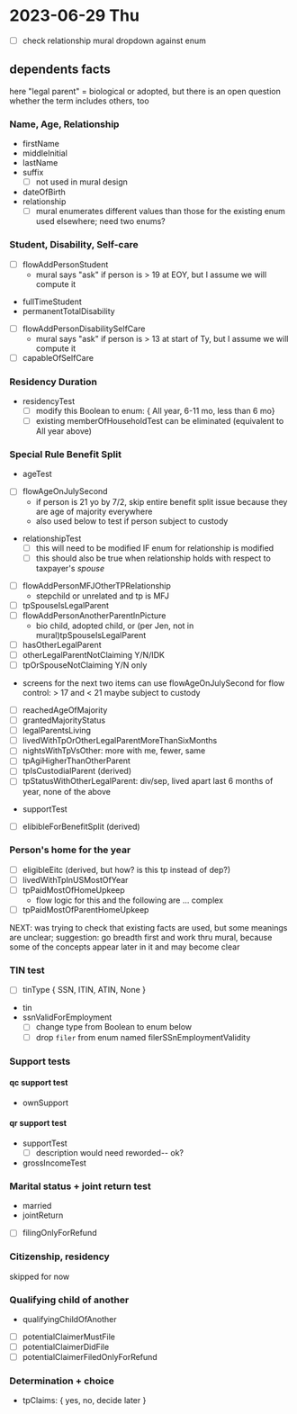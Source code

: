 # 2023-06-29 Thu

- [ ] check relationship mural dropdown against enum


## dependents facts

here "legal parent" = biological or adopted, but there is an open question whether the term includes others, too

### Name, Age, Relationship

- firstName
- middleInitial
- lastName
- suffix
    - [ ] not used in mural design
- dateOfBirth
- relationship
    - [ ] mural enumerates different values than those for the existing enum used elsewhere; need two enums? 

### Student, Disability, Self-care

- [ ] flowAddPersonStudent
    - mural says "ask" if person is > 19 at EOY, but I assume we will compute it
- fullTimeStudent
- permanentTotalDisability
- [ ] flowAddPersonDisabilitySelfCare
    - mural says "ask" if person is > 13 at start of Ty, but I assume we will compute it
- [ ] capableOfSelfCare

### Residency Duration

- residencyTest
    - [ ] modify this Boolean to enum: { All year, 6-11 mo, less than 6 mo}
    - [ ] existing memberOfHouseholdTest can be eliminated (equivalent to All year above)

### Special Rule Benefit Split

- ageTest
- [ ] flowAgeOnJulySecond
    - if person is 21 yo by 7/2, skip entire benefit split issue because they are age of majority everywhere
    - also used below to test if person subject to custody
- relationshipTest
    - [ ] this will need to be modified IF enum for relationship is modified
    - [ ] this should also be true when relationship holds with respect to taxpayer's *spouse*
- [ ] flowAddPersonMFJOtherTPRelationship
    - stepchild or unrelated and tp is MFJ
- [ ] tpSpouseIsLegalParent
- [ ] flowAddPersonAnotherParentInPicture
    - bio child, adopted child, or (per Jen, not in mural)tpSpouseIsLegalParent
- [ ] hasOtherLegalParent
- [ ] otherLegalParentNotClaiming Y/N/IDK
- [ ] tpOrSpouseNotClaiming Y/N only
- screens for the next two items can use flowAgeOnJulySecond for flow control: > 17 and < 21 maybe subject to custody
- [ ] reachedAgeOfMajority
- [ ] grantedMajorityStatus
- [ ] legalParentsLiving
- [ ] livedWithTpOrOtherLegalParentMoreThanSixMonths
- [ ] nightsWithTpVsOther: more with me, fewer, same
- [ ] tpAgiHigherThanOtherParent
- [ ] tpIsCustodialParent (derived)
- [ ] tpStatusWithOtherLegalParent: div/sep, lived apart last 6 months of year, none of the above
- supportTest 
- [ ] elibibleForBenefitSplit (derived)

### Person's home for the year

- [ ] eligibleEitc (derived, but how? is this tp instead of dep?)
- [ ] livedWithTpInUSMostOfYear
- [ ] tpPaidMostOfHomeUpkeep
    - flow logic for this and the following are ... complex
- [ ] tpPaidMostOfParentHomeUpkeep

NEXT: was trying to check that existing facts are used, but some meanings are unclear; suggestion: go breadth first and work thru mural, because some of the concepts appear later in it and may become clear 

### TIN test

- [ ] tinType { SSN, ITIN, ATIN, None }
- tin
- ssnValidForEmployment
    - [ ] change type from Boolean to enum below
    - [ ] drop `filer` from enum named filerSSnEmploymentValidity

### Support tests

#### qc support test

- ownSupport

#### qr support test

- supportTest 
    - [ ] description would need reworded-- ok?
- grossIncomeTest

### Marital status + joint return test

- married
- jointReturn
- [ ] filingOnlyForRefund

### Citizenship, residency

skipped for now

### Qualifying child of another

- qualifyingChildOfAnother
- [ ] potentialClaimerMustFile
- [ ] potentialClaimerDidFile
- [ ] potentialClaimerFiledOnlyForRefund

### Determination + choice

- tpClaims: { yes, no, decide later }